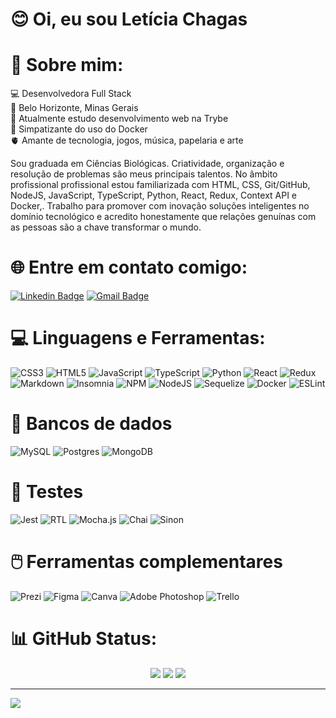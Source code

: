 
# 😊 Oi, eu sou Letícia Chagas <br>

# 💫 Sobre mim:

💻 Desenvolvedora Full Stack<br>
📍 Belo Horizonte, Minas Gerais<br>
🎒 Atualmente estudo desenvolvimento web na Trybe<br>
🐋 Simpatizante do uso do Docker<br>
🫀 Amante de tecnologia, jogos, música, papelaria e arte<br>

Sou graduada em Ciências Biológicas. Criatividade, organização e resolução de problemas são meus principais talentos. No âmbito profissional profissional estou familiarizada com HTML, CSS, Git/GitHub, NodeJS, JavaScript, TypeScript, Python, React, Redux, Context API e Docker,. Trabalho para promover com inovação soluções inteligentes no domínio tecnológico e acredito honestamente que relações genuínas com as pessoas são a chave transformar o mundo. 

# 🌐 Entre em contato comigo:

[![Linkedin Badge](https://img.shields.io/badge/-LeticiaChagasMarques-blue?style=flat-square&logo=Linkedin&logoColor=white&link=https://www.linkedin.com/in/leticia-chagas-marques/)](https://www.linkedin.com/in/leticia-chagas-marques/) 
[![Gmail Badge](https://img.shields.io/badge/-let942@gmail.com-c14438?style=flat-square&logo=Gmail&logoColor=white&link=mailto:hello@pranjaljain.tech)](mailto:let942@gmail.com)

# 💻 Linguagens e Ferramentas:
![CSS3](https://img.shields.io/badge/css3-%231572B6.svg?style=for-the-badge&logo=css3&logoColor=white) 
![HTML5](https://img.shields.io/badge/html5-%23E34F26.svg?style=for-the-badge&logo=html5&logoColor=white) 
![JavaScript](https://img.shields.io/badge/javascript-%23323330.svg?style=for-the-badge&logo=javascript&logoColor=%23F7DF1E) 
![TypeScript](https://img.shields.io/badge/typescript-%23007ACC.svg?style=for-the-badge&logo=typescript&logoColor=white) 
![Python](https://img.shields.io/badge/Python-14354C?style=for-the-badge&logo=python&logoColor=white)
![React](https://img.shields.io/badge/react-%2320232a.svg?style=for-the-badge&logo=react&logoColor=%2361DAFB) 
![Redux](https://img.shields.io/badge/redux-%23593d88.svg?style=for-the-badge&logo=redux&logoColor=white) 
![Markdown](https://img.shields.io/badge/markdown-%23000000.svg?style=for-the-badge&logo=markdown&logoColor=white) 
![Insomnia](https://img.shields.io/badge/Insomnia-black?style=for-the-badge&logo=insomnia&logoColor=5849BE) 
![NPM](https://img.shields.io/badge/NPM-%23000000.svg?style=for-the-badge&logo=npm&logoColor=white) 
![NodeJS](https://img.shields.io/badge/node.js-6DA55F?style=for-the-badge&logo=node.js&logoColor=white) 
![Sequelize](https://img.shields.io/badge/sequelize-323330?style=for-the-badge&logo=sequelize&logoColor=blue)
![Docker](https://img.shields.io/badge/docker-%230db7ed.svg?style=for-the-badge&logo=docker&logoColor=white) 
![ESLint](https://img.shields.io/badge/ESLint-4B3263?style=for-the-badge&logo=eslint&logoColor=white) 

# 🎲 Bancos de dados
![MySQL](https://img.shields.io/badge/mysql-%2300f.svg?style=for-the-badge&logo=mysql&logoColor=white) 
![Postgres](https://img.shields.io/badge/postgres-%23316192.svg?style=for-the-badge&logo=postgresql&logoColor=white)
![MongoDB](https://img.shields.io/badge/MongoDB-%234ea94b.svg?style=for-the-badge&logo=mongodb&logoColor=white)

# 🌟 Testes
![Jest](https://img.shields.io/badge/Jest-323330?style=for-the-badge&logo=Jest&logoColor=red)
![RTL](https://img.shields.io/badge/testing%20library-323330?style=for-the-badge&logo=testing-library&logoColor=red)
![Mocha.js](https://img.shields.io/badge/mocha.js-323330?style=for-the-badge&logo=mocha&logoColor=Brown)
![Chai](https://img.shields.io/badge/chai.js-323330?style=for-the-badge&logo=chai&logoColor=red)
![Sinon](https://img.shields.io/badge/sinon.js-323330?style=for-the-badge&logo=sinon)

# 🖱️ Ferramentas complementares
![Prezi](https://img.shields.io/badge/Prezi-3181FF?style=for-the-badge&logo=prezi&logoColor=white)
![Figma](https://img.shields.io/badge/figma-%23F24E1E.svg?style=for-the-badge&logo=figma&logoColor=white)
![Canva](https://img.shields.io/badge/Canva-%2300C4CC.svg?style=for-the-badge&logo=Canva&logoColor=white)
![Adobe Photoshop](https://img.shields.io/badge/adobephotoshop-%2331A8FF.svg?style=for-the-badge&logo=adobephotoshop&logoColor=white) 
![Trello](https://img.shields.io/badge/Trello-0052CC?style=for-the-badge&logo=trello&logoColor=white)

# 📊 GitHub Status:
<p align="center">
<img src="https://github-readme-stats.vercel.app/api?username=let942&theme=radical&hide_border=false&include_all_commits=true&count_private=false" />
<img src="https://github-readme-streak-stats.herokuapp.com/?user=let942&theme=radical&hide_border=false"/>
<img src="https://github-readme-stats.vercel.app/api/top-langs/?username=let942&theme=radical&hide_border=false&include_all_commits=true&count_private=false&layout=compact"/>
</p>

---
[![](https://visitcount.itsvg.in/api?id=let942&icon=0&color=9)](https://visitcount.itsvg.in)
